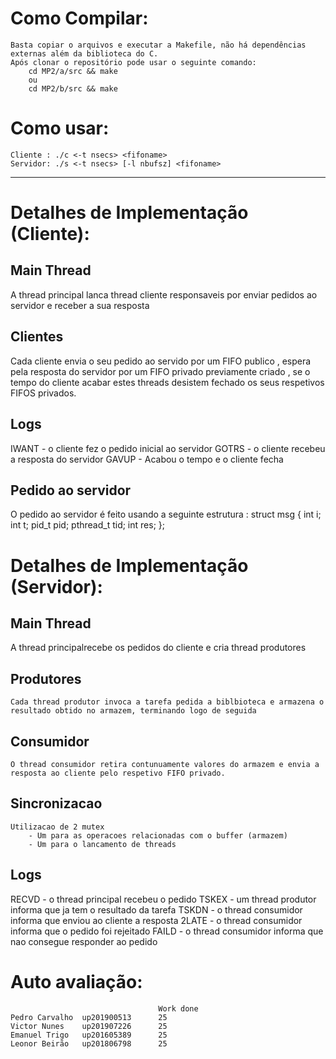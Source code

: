 # Como Compilar:
    Basta copiar o arquivos e executar a Makefile, não há dependências externas além da biblioteca do C.
    Após clonar o repositório pode usar o seguinte comando:
        cd MP2/a/src && make 
        ou
        cd MP2/b/src && make 

# Como usar:
    Cliente : ./c <-t nsecs> <fifoname>
    Servidor: ./s <-t nsecs> [-l nbufsz] <fifoname>

---

# Detalhes de Implementação (Cliente):
##  Main Thread
   A thread principal lanca thread cliente responsaveis por enviar pedidos ao servidor e receber a sua resposta
## Clientes
   Cada cliente envia o seu pedido ao servido por um FIFO publico , espera pela resposta do servidor por um FIFO privado previamente criado , se o tempo do cliente acabar estes threads desistem fechado os seus respetivos FIFOS privados.
## Logs
  IWANT - o cliente fez o pedido inicial ao servidor
  GOTRS - o cliente recebeu a resposta do servidor
  GAVUP - Acabou o tempo e o cliente fecha
## Pedido ao servidor
  O pedido ao servidor é feito usando a seguinte estrutura : struct msg { int i; int t; pid_t pid; pthread_t tid; int res; };
 

# Detalhes de Implementação (Servidor):
##  Main Thread
   A thread principalrecebe os pedidos do cliente e cria thread produtores
## Produtores
    Cada thread produtor invoca a tarefa pedida a biblbioteca e armazena o resultado obtido no armazem, terminando logo de seguida
## Consumidor
    O thread consumidor retira contunuamente valores do armazem e envia a resposta ao cliente pelo respetivo FIFO privado.
## Sincronizacao
    Utilizacao de 2 mutex 
        - Um para as operacoes relacionadas com o buffer (armazem)
        - Um para o lancamento de threads 
## Logs
  RECVD - o thread principal recebeu o pedido
  TSKEX - um thread produtor informa que ja tem o resultado da tarefa
  TSKDN - o thread consumidor informa que enviou ao cliente a resposta
  2LATE - o thread consumidor informa que o pedido foi rejeitado
  FAILD -  o thread consumidor informa que nao consegue responder ao pedido




# Auto avaliação:
                                     Work done
    Pedro Carvalho  up201900513      25
    Victor Nunes    up201907226      25
    Emanuel Trigo   up201605389      25
    Leonor Beirão   up201806798      25